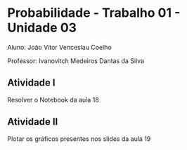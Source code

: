# Probabilidade - Trabalho 01 - Unidade 03

Aluno: João Vítor Venceslau Coelho

Professor: Ivanovitch Medeiros Dantas da Silva

## Atividade I
Resolver o Notebook da aula 18

## Atividade II
Plotar os gráficos presentes nos slides da aula 19
